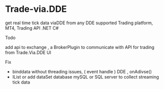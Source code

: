 Trade-via.DDE
=============

get real time tick data viaDDE from any DDE supported Trading platform, MT4, Trading API .NET C#


Todo

add api to exchange , a BrokerPlugin to communicate with API for trading from Trade.Via.DDE UI

Fix 

- binddata without threading issues, ( event handle ) DDE , onAdivse() 
- IList or add dataSet database mySQL or SQL server to collect streaming tick data
